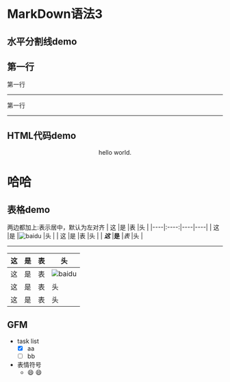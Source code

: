 # MarkDown语法3
## 水平分割线demo
第一行
---
第一行
***
第一行
___

## HTML代码demo
<p align='center'>hello world.</p>
<h1>哈哈</h1>

## 表格demo
两边都加上:表示居中，默认为左对齐
| 这     |是       |表       |头        |
|----|:----:|----|----|
| 这     |是       |![baidu][baidu_logo]       |头        |
| 这     |是       |表       |头        |
| ***这***     |**是**       |*表*      |头        |
***
 这     |是       |表       |头        |
----|:----:|----|----|
 这     |是       |表       |![baidu][baidu_logo]       |
 这     |是       |表       |头        |
 这     |是       |表       |头        |

## GFM
- task list
  - [x] aa
  - [ ] bb
- 表情符号
  - :smile:
:smile:

<!--这个是注释-->
[baidu_logo]:https://timgsa.baidu.com/timg?image&quality=80&size=b9999_10000&sec=1502687968157&di=0c8b12b9630c5a93ae34b4327b3412e2&imgtype=0&src=http%3A%2F%2Fgb.cri.cn%2Fmmsource%2Fimages%2F2008%2F02%2F13%2Fei080213005.jpg

